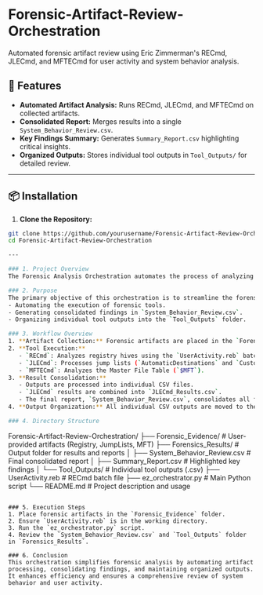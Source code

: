 # Forensic-Artifact-Review-Orchestration
Automated forensic artifact review using Eric Zimmerman's RECmd, JLECmd, and MFTECmd for user activity and system behavior analysis.

## 🚀 Features

- **Automated Artifact Analysis:** Runs RECmd, JLECmd, and MFTECmd on collected artifacts.
- **Consolidated Report:** Merges results into a single `System_Behavior_Review.csv`.
- **Key Findings Summary:** Generates `Summary_Report.csv` highlighting critical insights.
- **Organized Outputs:** Stores individual tool outputs in `Tool_Outputs/` for detailed review.

---

## 📦 Installation

1. **Clone the Repository:**

```bash
git clone https://github.com/yourusername/Forensic-Artifact-Review-Orchestration.git
cd Forensic-Artifact-Review-Orchestration

---

### 1. Project Overview
The Forensic Analysis Orchestration automates the process of analyzing digital forensic artifacts, focusing on system behavior and user activity. This project leverages RECmd, JLECmd, and MFTECmd to process registry hives, jump lists, and master file tables, respectively. The results are consolidated into a single CSV report and organized into a dedicated folder for individual tool outputs.

### 2. Purpose
The primary objective of this orchestration is to streamline the forensic investigation workflow by:
- Automating the execution of forensic tools.
- Generating consolidated findings in `System_Behavior_Review.csv`.
- Organizing individual tool outputs into the `Tool_Outputs` folder.

### 3. Workflow Overview
1. **Artifact Collection:** Forensic artifacts are placed in the `Forensic_Evidence` directory.
2. **Tool Execution:**
   - `RECmd`: Analyzes registry hives using the `UserActivity.reb` batch file.
   - `JLECmd`: Processes jump lists (`AutomaticDestinations` and `CustomDestinations`).
   - `MFTECmd`: Analyzes the Master File Table (`$MFT`).
3. **Result Consolidation:**
   - Outputs are processed into individual CSV files.
   - `JLECmd` results are combined into `JLECmd_Results.csv`.
   - The final report, `System_Behavior_Review.csv`, consolidates all findings.
4. **Output Organization:** All individual CSV outputs are moved to the `Tool_Outputs` folder.

### 4. Directory Structure

```
Forensic-Artifact-Review-Orchestration/
├── Forensic_Evidence/            # User-provided artifacts (Registry, JumpLists, MFT)
├── Forensics_Results/            # Output folder for results and reports
│   ├── System_Behavior_Review.csv  # Final consolidated report
│   ├── Summary_Report.csv          # Highlighted key findings
│   └── Tool_Outputs/               # Individual tool outputs (.csv)
├── UserActivity.reb               # RECmd batch file
├── ez_orchestrator.py             # Main Python script
└── README.md                      # Project description and usage
```

### 5. Execution Steps
1. Place forensic artifacts in the `Forensic_Evidence` folder.
2. Ensure `UserActivity.reb` is in the working directory.
3. Run the `ez_orchestrator.py` script.
4. Review the `System_Behavior_Review.csv` and `Tool_Outputs` folder in `Forensics_Results`.

### 6. Conclusion
This orchestration simplifies forensic analysis by automating artifact processing, consolidating findings, and maintaining organized outputs. It enhances efficiency and ensures a comprehensive review of system behavior and user activity.

